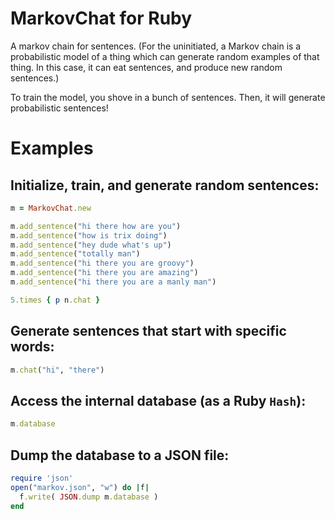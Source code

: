 # MarkovChat for Ruby

A markov chain for sentences. (For the uninitiated, a Markov chain is a probabilistic model of a thing which can generate random examples of that thing. In this case, it can eat sentences, and produce new random sentences.)

To train the model, you shove in a bunch of sentences. Then, it will generate probabilistic sentences!

# Examples

## Initialize, train, and generate random sentences:

```ruby
m = MarkovChat.new

m.add_sentence("hi there how are you")
m.add_sentence("how is trix doing")
m.add_sentence("hey dude what's up")
m.add_sentence("totally man")
m.add_sentence("hi there you are groovy")
m.add_sentence("hi there you are amazing")
m.add_sentence("hi there you are a manly man")

5.times { p n.chat }
```

## Generate sentences that start with specific words:

```ruby
m.chat("hi", "there")
```

## Access the internal database (as a Ruby `Hash`):

```ruby
m.database
```

## Dump the database to a JSON file:

```ruby
require 'json'
open("markov.json", "w") do |f|
  f.write( JSON.dump m.database )
end
```
